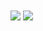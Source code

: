 <img align="center" src="https://github-readme-stats.vercel.app/api/top-langs/?username=opmdev&theme=tokyonight" />
<img align="center" src="https://github-readme-stats.vercel.app/api//?username=opmdev&theme=tokyonight" />
